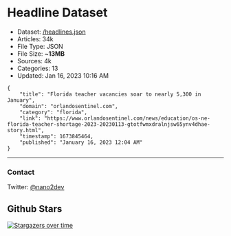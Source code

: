 # Headline Dataset

- Dataset: [/headlines.json](https://raw.githubusercontent.com/fwd/news/master/headlines.json) 
- Articles: 34k
- File Type: JSON
- File Size: ~**13MB**
- Sources: 4k
- Categories: 13
- Updated: Jan 16, 2023 10:16 AM

```
{
    "title": "Florida teacher vacancies soar to nearly 5,300 in January",
    "domain": "orlandosentinel.com",
    "category": "florida",
    "link": "https://www.orlandosentinel.com/news/education/os-ne-florida-teacher-shortage-2023-20230113-gtotfwmxdralnjsw65ynv4dhae-story.html",
    "timestamp": 1673845464,
    "published": "January 16, 2023 12:04 AM"
}
```

---

### Contact 

Twitter: [@nano2dev](https://twitter.com/nano2dev)

## Github Stars

[![Stargazers over time](https://starchart.cc/fwd/news.svg)](https://starchart.cc/fwd/news)
